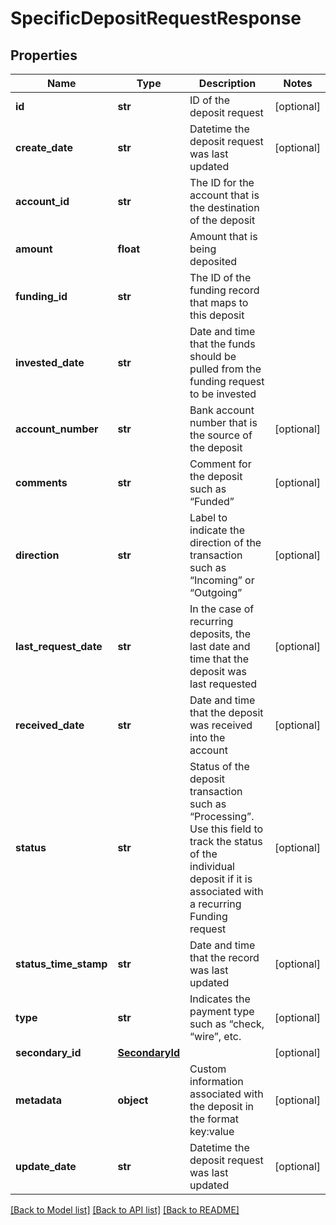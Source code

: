 # SpecificDepositRequestResponse

## Properties
Name | Type | Description | Notes
------------ | ------------- | ------------- | -------------
**id** | **str** | ID of the deposit request | [optional] 
**create_date** | **str** | Datetime the deposit request was last updated | [optional] 
**account_id** | **str** | The ID for the account that is the destination of the deposit | 
**amount** | **float** | Amount that is being deposited | 
**funding_id** | **str** | The ID of the funding record that maps to this deposit | 
**invested_date** | **str** | Date and time that the funds should be pulled from the funding request to be invested | 
**account_number** | **str** | Bank account number that is the source of the deposit | [optional] 
**comments** | **str** | Comment for the deposit such as “Funded” | [optional] 
**direction** | **str** | Label to indicate the direction of the transaction such as “Incoming” or “Outgoing” | [optional] 
**last_request_date** | **str** | In the case of recurring deposits, the last date and time that the deposit was last requested | [optional] 
**received_date** | **str** | Date and time that the deposit was received into the account | [optional] 
**status** | **str** | Status of the deposit transaction such as “Processing”. Use this field to track the status of the individual deposit if it is associated with a recurring Funding request | [optional] 
**status_time_stamp** | **str** | Date and time that the record was last updated | [optional] 
**type** | **str** | Indicates the payment type such as “check, “wire”, etc. | [optional] 
**secondary_id** | [**SecondaryId**](SecondaryId.md) |  | [optional] 
**metadata** | **object** | Custom information associated with the deposit in the format key:value | [optional] 
**update_date** | **str** | Datetime the deposit request was last updated | [optional] 

[[Back to Model list]](../README.md#documentation-for-models) [[Back to API list]](../README.md#documentation-for-api-endpoints) [[Back to README]](../README.md)


